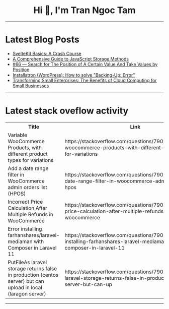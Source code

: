 <h1 align="center">Hi 👋, I'm Tran Ngoc Tam</h1>

---

# Latest Blog Posts 
<!-- BLOG-POST-LIST:START -->
- [SvelteKit Basics: A Crash Course](https://dev.to/jimmymcbride/sveltekit-basics-a-crash-course-36m2)
- [A Comprehensive Guide to JavaScript Storage Methods](https://dev.to/vyan/a-comprehensive-guide-to-javascript-storage-methods-137o)
- [#66 — Search for The Position of A Certain Value And Take Values by Position](https://dev.to/judith677/66-search-for-the-position-of-a-certain-value-and-take-values-by-position-151n)
- [Installatron &lpar;WordPress&rpar;: How to solve &quot;Backing-Up: Error&quot;](https://dev.to/skuzzy_topten/installatron-how-to-solve-backing-up-error-3k00)
- [Transforming Small Enterprises: The Benefits of Cloud Computing for Small Businesses](https://dev.to/adityabhuyan/transforming-small-enterprises-the-benefits-of-cloud-computing-for-small-businesses-4904)
<!-- BLOG-POST-LIST:END -->

---

# Latest stack oveflow activity
<table>
  <tr><th>Title</th><th>Link</th></tr>
  <!-- STACKOVERFLOW:START --><tr><td>Variable WooCommerce Products, with different product types for variations</td><td>https://stackoverflow.com/questions/79029519/variable-woocommerce-products-with-different-product-types-for-variations</td></tr><tr><td>Add a date range filter in WooCommerce admin orders list &lpar;HPOS&rpar;</td><td>https://stackoverflow.com/questions/79029482/add-a-date-range-filter-in-woocommerce-admin-orders-list-hpos</td></tr><tr><td>Incorrect Price Calculation After Multiple Refunds in WooCommerce</td><td>https://stackoverflow.com/questions/79029462/incorrect-price-calculation-after-multiple-refunds-in-woocommerce</td></tr><tr><td>Error installing farhanshares/laravel-mediaman with Composer in Laravel 11</td><td>https://stackoverflow.com/questions/79029332/error-installing-farhanshares-laravel-mediaman-with-composer-in-laravel-11</td></tr><tr><td>PutFileAs laravel storage returns false in production &lpar;centos server&rpar; but can upload in local &lpar;laragon server&rpar;</td><td>https://stackoverflow.com/questions/79029323/putfileas-laravel-storage-returns-false-in-production-centos-server-but-can-up</td></tr><!-- STACKOVERFLOW:END -->
</table>

---


